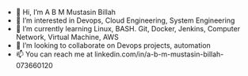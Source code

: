- 👋 Hi, I’m A B M Mustasin Billah
- 👀 I’m interested in Devops, Cloud Engineering, System Engineering
- 🌱 I’m currently learning Linux, BASH. Git, Docker, Jenkins, Computer Network, Virtual Machine, AWS
- 💞️ I’m looking to collaborate on Devops projects, automation
- 📫 You can reach me at linkedin.com/in/a-b-m-mustasin-billah-073660120

<!---
billahmustasin/billahmustasin is a ✨ special ✨ repository because its `README.md` (this file) appears on your GitHub profile.
You can click the Preview link to take a look at your changes.
--->
